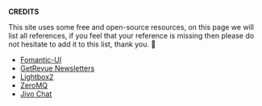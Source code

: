 **CREDITS**  

This site uses some free and open-source resources, on this page we will list all references, if you feel that your reference is missing then please do not hesitate to add it to this list, thank you. 💖  

- [Fomantic-UI](https://fomantic-ui.com/)  
- [GetRevue Newsletters](https://www.getrevue.co/)  
- [Lightbox2](https://lokeshdhakar.com/projects/lightbox2/)  
- [ZeroMQ](https://zeromq.org/)  
- [Jivo Chat](https://www.jivochat.com/)